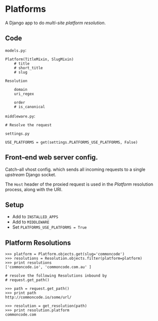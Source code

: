 Platforms
=========

A Django app to do *multi-site platform resolution*.

## Code

`models.py`:

    Platform(TitleMixin, SlugMixin)
        # title
        # short_title
        # slug

    Resolution

        domain
        uri_regex

        order
        # is_canonical

`middleware.py`:

    # Resolve the request

`settings.py`

    USE_PLATFORMS = get(settings.PLATFORMS_USE_PLATFORMS, False)

## Front–end web server config.

Catch–all vhost config. which sends all incoming requests to a single *upstream* Django socket.

The `Host` header of the proxied request is used in the *Platform* resolution process, along with the URI.

## Setup

+ Add to `INSTALLED_APPS`
+ Add to `MIDDLEWARE`
+ Set `PLATFORMS_USE_PLATFORMS = True`

## Platform Resolutions

    >>> platform = Platform.objects.get(slug='commoncode')
    >>> resolutions = Resolution.objects.filter(platform=platform)
    >>> print resolutions
    ['commoncode.io', 'commoncode.com.au' ]

    # resolve the following Resolutions inbound by
    # request.get_path()

    >>> path = request.get_path()
    >>> print path
    http://commoncode.io/some/url/

    >>> resolution = get_resolution(path)
    >>> print resolution.platform
    commoncode.com

